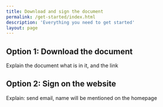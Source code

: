 ```yaml
---
title: Download and sign the document
permalink: /get-started/index.html
description: 'Everything you need to get started'
layout: page
---
```


## Option 1: Download the document

Explain the document what is in it, and the link


## Option 2: Sign on the website

Explain: send email, name will be mentioned on the homepage
